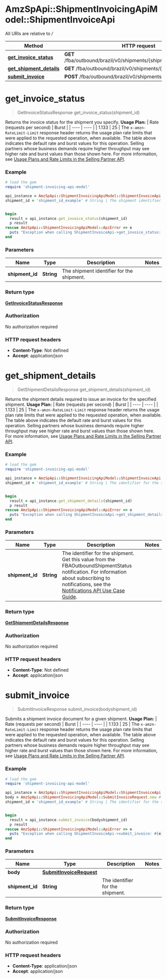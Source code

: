 # AmzSpApi::ShipmentInvoicingApiModel::ShipmentInvoiceApi

All URIs are relative to */*

Method | HTTP request | Description
------------- | ------------- | -------------
[**get_invoice_status**](ShipmentInvoiceApi.md#get_invoice_status) | **GET** /fba/outbound/brazil/v0/shipments/{shipmentId}/invoice/status | 
[**get_shipment_details**](ShipmentInvoiceApi.md#get_shipment_details) | **GET** /fba/outbound/brazil/v0/shipments/{shipmentId} | 
[**submit_invoice**](ShipmentInvoiceApi.md#submit_invoice) | **POST** /fba/outbound/brazil/v0/shipments/{shipmentId}/invoice | 

# **get_invoice_status**
> GetInvoiceStatusResponse get_invoice_status(shipment_id)



Returns the invoice status for the shipment you specify.  **Usage Plan:**  | Rate (requests per second) | Burst | | ---- | ---- | | 1.133 | 25 |  The `x-amzn-RateLimit-Limit` response header returns the usage plan rate limits that were applied to the requested operation, when available. The table above indicates the default rate and burst values for this operation. Selling partners whose business demands require higher throughput may see higher rate and burst values than those shown here. For more information, see [Usage Plans and Rate Limits in the Selling Partner API](doc:usage-plans-and-rate-limits-in-the-sp-api).

### Example
```ruby
# load the gem
require 'shipment-invoicing-api-model'

api_instance = AmzSpApi::ShipmentInvoicingApiModel::ShipmentInvoiceApi.new
shipment_id = 'shipment_id_example' # String | The shipment identifier for the shipment.


begin
  result = api_instance.get_invoice_status(shipment_id)
  p result
rescue AmzSpApi::ShipmentInvoicingApiModel::ApiError => e
  puts "Exception when calling ShipmentInvoiceApi->get_invoice_status: #{e}"
end
```

### Parameters

Name | Type | Description  | Notes
------------- | ------------- | ------------- | -------------
 **shipment_id** | **String**| The shipment identifier for the shipment. | 

### Return type

[**GetInvoiceStatusResponse**](GetInvoiceStatusResponse.md)

### Authorization

No authorization required

### HTTP request headers

 - **Content-Type**: Not defined
 - **Accept**: application/json



# **get_shipment_details**
> GetShipmentDetailsResponse get_shipment_details(shipment_id)



Returns the shipment details required to issue an invoice for the specified shipment.  **Usage Plan:**  | Rate (requests per second) | Burst | | ---- | ---- | | 1.133 | 25 |  The `x-amzn-RateLimit-Limit` response header returns the usage plan rate limits that were applied to the requested operation, when available. The table above indicates the default rate and burst values for this operation. Selling partners whose business demands require higher throughput may see higher rate and burst values than those shown here. For more information, see [Usage Plans and Rate Limits in the Selling Partner API](doc:usage-plans-and-rate-limits-in-the-sp-api).

### Example
```ruby
# load the gem
require 'shipment-invoicing-api-model'

api_instance = AmzSpApi::ShipmentInvoicingApiModel::ShipmentInvoiceApi.new
shipment_id = 'shipment_id_example' # String | The identifier for the shipment. Get this value from the FBAOutboundShipmentStatus notification. For information about subscribing to notifications, see the [Notifications API Use Case Guide](doc:notifications-api-v1-use-case-guide).


begin
  result = api_instance.get_shipment_details(shipment_id)
  p result
rescue AmzSpApi::ShipmentInvoicingApiModel::ApiError => e
  puts "Exception when calling ShipmentInvoiceApi->get_shipment_details: #{e}"
end
```

### Parameters

Name | Type | Description  | Notes
------------- | ------------- | ------------- | -------------
 **shipment_id** | **String**| The identifier for the shipment. Get this value from the FBAOutboundShipmentStatus notification. For information about subscribing to notifications, see the [Notifications API Use Case Guide](doc:notifications-api-v1-use-case-guide). | 

### Return type

[**GetShipmentDetailsResponse**](GetShipmentDetailsResponse.md)

### Authorization

No authorization required

### HTTP request headers

 - **Content-Type**: Not defined
 - **Accept**: application/json



# **submit_invoice**
> SubmitInvoiceResponse submit_invoice(bodyshipment_id)



Submits a shipment invoice document for a given shipment.  **Usage Plan:**  | Rate (requests per second) | Burst | | ---- | ---- | | 1.133 | 25 |  The `x-amzn-RateLimit-Limit` response header returns the usage plan rate limits that were applied to the requested operation, when available. The table above indicates the default rate and burst values for this operation. Selling partners whose business demands require higher throughput may see higher rate and burst values than those shown here. For more information, see [Usage Plans and Rate Limits in the Selling Partner API](doc:usage-plans-and-rate-limits-in-the-sp-api).

### Example
```ruby
# load the gem
require 'shipment-invoicing-api-model'

api_instance = AmzSpApi::ShipmentInvoicingApiModel::ShipmentInvoiceApi.new
body = AmzSpApi::ShipmentInvoicingApiModel::SubmitInvoiceRequest.new # SubmitInvoiceRequest | 
shipment_id = 'shipment_id_example' # String | The identifier for the shipment.


begin
  result = api_instance.submit_invoice(bodyshipment_id)
  p result
rescue AmzSpApi::ShipmentInvoicingApiModel::ApiError => e
  puts "Exception when calling ShipmentInvoiceApi->submit_invoice: #{e}"
end
```

### Parameters

Name | Type | Description  | Notes
------------- | ------------- | ------------- | -------------
 **body** | [**SubmitInvoiceRequest**](SubmitInvoiceRequest.md)|  | 
 **shipment_id** | **String**| The identifier for the shipment. | 

### Return type

[**SubmitInvoiceResponse**](SubmitInvoiceResponse.md)

### Authorization

No authorization required

### HTTP request headers

 - **Content-Type**: application/json
 - **Accept**: application/json




